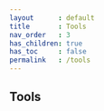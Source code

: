 ```yaml
---
layout      : default
title       : Tools
nav_order   : 3
has_children: true
has_toc     : false
permalink   : /tools
---
```


## Tools
